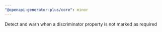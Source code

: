 ```yaml
---
"@openapi-generator-plus/core": minor
---
```


Detect and warn when a discriminator property is not marked as required
